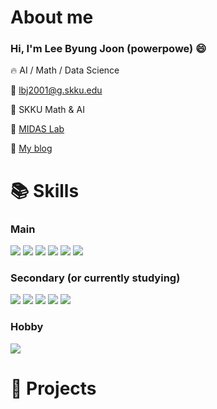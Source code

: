 # About me
### Hi, I'm Lee Byung Joon (powerpowe) :smile:
 :fire: AI / Math / Data Science 
 
 :email: lbj2001@g.skku.edu
 
 :school: SKKU Math & AI
 
 :office: [MIDAS Lab](https://www.midasl.ch/)
 
 :adult: [My blog](https://blog.naver.com/2001lbj)

# :books: Skills
### Main
<img src="https://img.shields.io/badge/Python-3776AB?style=for-the-badge&logo=Python&logoColor=white"> <img src="https://img.shields.io/badge/PyTorch-EE4C2C?style=for-the-badge&logo=PyTorch&logoColor=white"> <img src="https://img.shields.io/badge/NumPy-013243?style=for-the-badge&logo=NumPy&logoColor=white"> <img src="https://img.shields.io/badge/Pandas-150458?style=for-the-badge&logo=Pandas&logoColor=white"> <img src="https://img.shields.io/badge/OpenCV-5C3EE8?style=for-the-badge&logo=OpenCV&logoColor=white"> <img src="https://img.shields.io/badge/GitHub-181717?style=for-the-badge&logo=GitHub&logoColor=white"> 

### Secondary (or currently studying)
<img src="https://img.shields.io/badge/TensorFlow-FF6F00?style=for-the-badge&logo=Python&logoColor=white"> <img src="https://img.shields.io/badge/C-00599C?style=for-the-badge&logo=C&logoColor=white"> <img src="https://img.shields.io/badge/Linux-FCC624?style=for-the-badge&logo=Linux&logoColor=white"> <img src="https://img.shields.io/badge/Docker-2496ED?style=for-the-badge&logo=Docker&logoColor=white"> <img src="https://img.shields.io/badge/Ubuntu-E95420?style=for-the-badge&logo=Ubuntu&logoColor=white">
 
### Hobby
<img src="https://img.shields.io/badge/HTML5-E34F26?style=for-the-badge&logo=HTML5&logoColor=white">

# :page_with_curl: Projects
